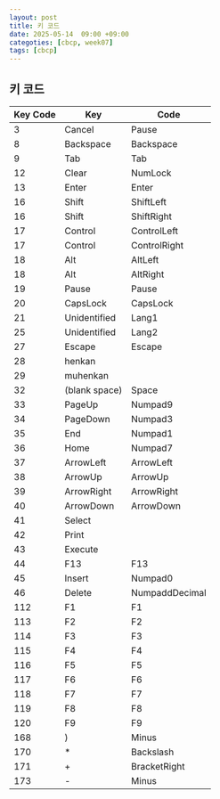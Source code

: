 ```yaml
---
layout: post
title: 키 코드
date: 2025-05-14  09:00 +09:00
categoties: [cbcp, week07]
tags: [cbcp]
---
```


## 키 코드

| Key Code | Key | Code |
|-|-|-|
| 3 | Cancel | Pause |
| 8 | Backspace | Backspace |
| 9 | Tab | Tab |
| 12 | Clear | NumLock |
| 13 | Enter | Enter |
| 16 | Shift | ShiftLeft |
| 16 | Shift | ShiftRight |
| 17 | Control | ControlLeft |
| 17 | Control | ControlRight |
| 18 | Alt | AltLeft |
| 18 | Alt | AltRight |
| 19 | Pause | Pause |
| 20 | CapsLock | CapsLock |
| 21 | Unidentified | Lang1 |
| 25 | Unidentified | Lang2 |
| 27 | Escape | Escape |
| 28 | henkan | |
| 29 | muhenkan | |
| 32 | (blank space) | Space |
| 33 | PageUp | Numpad9 |
| 34 | PageDown | Numpad3 |
| 35 | End | Numpad1 |
| 36 | Home | Numpad7 |
| 37 | ArrowLeft | ArrowLeft |
| 38 | ArrowUp | ArrowUp |
| 39 | ArrowRight | ArrowRight |
| 40 | ArrowDown | ArrowDown |
| 41 | Select | |
| 42 | Print | |
| 43 | Execute | |
| 44 | F13 | F13 |
| 45 | Insert | Numpad0 | 
| 46 | Delete | NumpaddDecimal |
| 112 | F1 | F1 |
| 113 | F2 | F2 |
| 114 | F3 | F3 |
| 115 | F4 | F4 |
| 116 | F5 | F5 |
| 117 | F6 | F6 |
| 118 | F7 | F7 |
| 119 | F8 | F8 |
| 120 | F9 | F9 |
| 168 | ) | Minus |
| 170 | * | Backslash |
| 171 | + | BracketRight |
| 173 | - | Minus |

